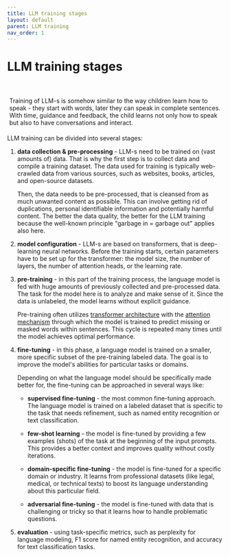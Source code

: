 ```yaml
---
title: LLM training stages
layout: default
parent: LLM training
nav_order: 1
---
```


# LLM training stages

<p style= "padding: 35px 5px 5px;">Training of LLM-s is somehow similar to the way children learn how to speak - they start with words, later they can speak in complete sentences. With time, guidance and feedback, the child learns not only how to speak but also to have conversations and interact.</p>

LLM training can be divided into several stages:

1. **data collection & pre-processing** - LLM-s need to be trained on (vast amounts of) data. That is why the first step is to collect data and compile a training dataset. The data used for training is typically web-crawled data from various sources, such as websites, books, articles, and open-source datasets.

   Then, the data needs to be pre-processed, that is cleansed from as much unwanted content as possible. This can involve getting rid of duplications, personal identifiable information and potentially harmful content. The better the data quality, the better for the LLM training because the well-known principle "garbage in = garbage out" applies also here.

2. **model configuration** - LLM-s are based on transformers, that is deep-learning neural networks. Before the training starts, certain parameters have to be set up for the transformer: the model size,  the number of layers, the number of attention heads, or the learning rate.

3. **pre-training** - in this part of the training process, the language model is fed with huge amounts of previously collected and pre-processed data. The task for the model here is to analyze and make sense of it. Since the data is unlabeled, the model learns without explicit guidance. 
   
   Pre-training often utilizes [transformer architecture](https://milenajoanna.github.io/FinalProjectVistulaLLM-sForBeginners/docs/Transformer_architecture.html) with the [attention mechanism](https://milenajoanna.github.io/FinalProjectVistulaLLM-sForBeginners/docs/Attention_mechanism.html) through which the model is trained to predict missing or masked words within sentences. This cycle is repeated many times until the model achieves optimal performance.

4. **fine-tuning** - in this phase, a language model is trained on a smaller, more specific subset of the pre-training labeled data. The goal is to improve the model's abilities for particular tasks or domains. 
   
   Depending on what the language model should be specifically made better for, the fine-tuning can be approached in several ways like:
  
    - **supervised fine-tuning** - the most common fine-tuning approach. The language model is trained on a labeled dataset that is specific to the task that needs refinement, such as named entity recognition or text classification.

   - **few-shot learning** - the model is fine-tuned by providing a few examples (shots) of the task at the beginning of the input prompts. This provides a better context and improves quality without costly iterations.

   - **domain-specific fine-tuning** - the model is fine-tuned for a specific domain or industry. It learns from professional datasets (like legal, medical, or technical texts) to boost its language understanding about this particular field.

   - **adversarial fine-tuning** - the model is fine-tuned with data that is challenging or tricky so that it learns how to handle problematic questions.

5. **evaluation** - using task-specific metrics, such as perplexity for language modeling, F1 score for named entity recognition, and accuracy for text classification tasks.

  
  
 











 

  
 
  




